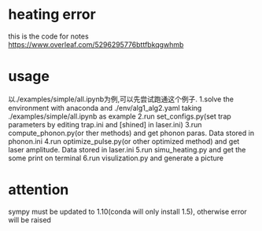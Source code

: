 # heating error
this is the code for notes 
https://www.overleaf.com/5296295776bttfbkqgwhmb

# usage
以./examples/simple/all.ipynb为例,可以先尝试跑通这个例子.
1.solve the environment with anaconda and ./env/alg1_alg2.yaml
taking ./examples/simple/all.ipynb as example
2.run set_configs.py(set trap parameters by editing trap.ini and [shined] in laser.ini)
3.run compute_phonon.py(or ther methods) and get phonon paras. Data stored in phonon.ini
4.run optimize_pulse.py(or other optimized method) and get laser amplitude. Data stored in laser.ini
5.run simu_heating.py and get the some print on terminal
6.run visulization.py and generate a picture

# attention
sympy must be updated to 1.10(conda will only install 1.5), otherwise error will be raised
